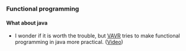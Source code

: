 ### Functional programming

#### What about java

- I wonder if it is worth the trouble, but [VAVR](http://www.vavr.io/) tries to
 make functional programming in java more practical.
  ([Video](https://www.youtube.com/watch?time_continue=2886&v=r9rd86lZCK4)) 
